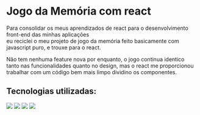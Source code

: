 # Jogo da Memória com react

Para consolidar os meus aprendizados de react para o desenvolvimento front-end das minhas aplicações<br>
eu reciclei o meu projeto de jogo da memória feito basicamente com javascript puro, e trouxe para o react.<br>

Não tem nenhuma feature nova por enquanto, o jogo continua identico tanto nas funcionalidades quanto no design,
mas o react me proporcionou trabalhar com um código bem mais limpo dividino os componentes.<br>

## Tecnologias utilizadas:
<div>
    <img src="https://img.shields.io/badge/HTML5-E34F26?style=for-the-badge&logo=html5&logoColor=white" />
    <img src="https://img.shields.io/badge/CSS3-1572B6?style=for-the-badge&logo=css3&logoColor=white" />
    <img src="https://img.shields.io/badge/JavaScript-F7DF1E?style=for-the-badge&logo=javascript&logoColor=black" /> 
    <img src="https://img.shields.io/badge/reactjs-339933?style=for-the-badge&logo=reactjs&logoColor=black" />     
          
</div>
